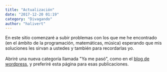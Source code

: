 ```yaml
---
title: "Actualización"
date: "2017-12-20 01:19"
category: "Divagando"
author: "halivert"
---
```


En este sitio comenzaré a subir problemas con los que me he encontrado (en el
ámbito de la programación, matemáticas, música) esperando que mis soluciones les
sirvan a ustedes y también para recordarlas yo.
<br><br>
Abriré una nueva categoría llamada "Ya me pasó", como en el [blog de
wordpress][1], y preferiré esta página para esas publicaciones.

[1]: https://halivert.wordpress.com
